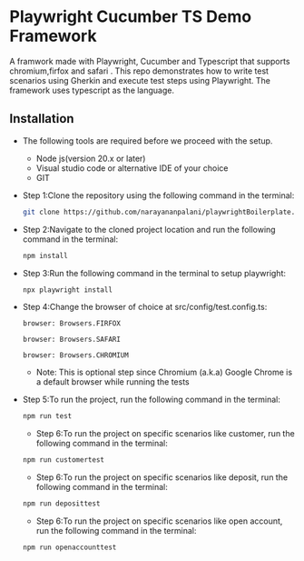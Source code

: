 # Playwright Cucumber TS Demo Framework

A framwork made with Playwright, Cucumber and Typescript that supports chromium,firfox and safari . This repo demonstrates how to write test scenarios using Gherkin and execute test steps using Playwright. The framework uses typescript as the language.

## Installation

- The following tools are required before we proceed with the setup.
  - Node js(version 20.x or later)
  - Visual studio code or alternative IDE of your choice
  - GIT
- Step 1:Clone the repository using the following command in the terminal:
  ```bash
  git clone https://github.com/narayananpalani/playwrightBoilerplate.git
  ```
- Step 2:Navigate to the cloned project location and run the following command in the terminal:
  ```bash
  npm install
  ```
- Step 3:Run the following command in the terminal to setup playwright:
  ```bash
  npx playwright install
  ```

- Step 4:Change the browser of choice at src/config/test.config.ts:
  ```
  browser: Browsers.FIRFOX
  ```  

  ```
  browser: Browsers.SAFARI
  ``` 

  ```
  browser: Browsers.CHROMIUM
  ``` 
  - Note: This is optional step since Chromium (a.k.a) Google Chrome is a default browser while running the tests
  
- Step 5:To run the project, run the following command in the terminal:
  ```bash
  npm run test
  ```

  - Step 6:To run the project on specific scenarios like customer, run the following command in the terminal:
  ```bash
  npm run customertest
  ```

   - Step 6:To run the project on specific scenarios like deposit, run the following command in the terminal:
  ```bash
  npm run deposittest
  ```

   - Step 6:To run the project on specific scenarios like open account, run the following command in the terminal:
  ```bash
  npm run openaccounttest
  ```
